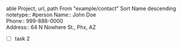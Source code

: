 able Project, url, path
From "example/contact"
Sort Name descending
notetype:: #person 
Name:: John Doe  
Phone:: 999-888-0000  
Address:: 64 N Nowhere St., Phx, AZ

- [ ] task 2